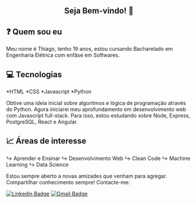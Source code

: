 <h2 align="center"> 
	Seja Bem-vindo! 👋
</h2>


## :question: Quem sou eu

Meu nome é Thiago, tenho 19 anos, estou cursando Bacharelado em Engenharia Elétrica com enfâse em Softwares.


## :computer: Tecnologias

*HTML
*CSS
*Javascript
*Python

Obtive uma ideia inicial sobre algoritmos e lógica de programação através do Python.
Agora iniciarei meu aprofundamento em desenvolvimento web com Javascript full-stack.
Para isso, estou estudando sobre Node, Express, PostgreSQL, React e Angular.


## :chart_with_upwards_trend: Áreas de interesse

:arrow_right_hook: Aprender e Ensinar
:arrow_right_hook: Desenvolvimento Web
:arrow_right_hook: Clean Code
:arrow_right_hook: Machine Learning
:arrow_right_hook: Data Science


Estou sempre aberto a novas amizades que venham para agregar. Compartilhar conhecimento sempre! Contacte-me:

[![Linkedin Badge](https://img.shields.io/badge/-Thiago-blue?style=flat-square&logo=Linkedin&logoColor=white&link=https://www.linkedin.com/in/thiago-gregório-4b1a331a3/)](https://www.linkedin.com/in/thiago-gregório-4b1a331a3/) 
[![Gmail Badge](https://img.shields.io/badge/-thiagoluiz_16@hotmail.com-c14438?style=flat-square&logo=Gmail&logoColor=white&link=mailto:thiagoluiz_16@hotmail.com)](mailto:thiagoluiz_16@hotmail.com)
